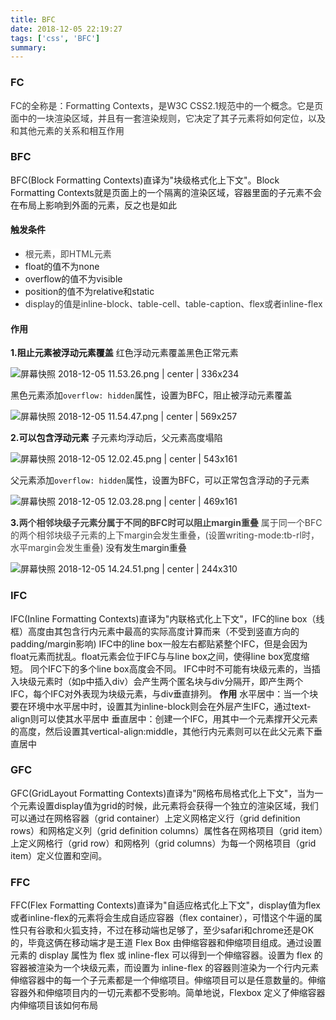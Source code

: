 ```yaml
---
title: BFC
date: 2018-12-05 22:19:27
tags: ['css', 'BFC']
summary:
---
```

### FC
<span data-type="color" style="color:rgb(47, 47, 47)"><span data-type="background" style="background-color:rgb(255, 255, 255)">FC的全称是：Formatting Contexts，是W3C CSS2.1规范中的一个概念。它是页面中的一块渲染区域，并且有一套渲染规则，它决定了其子元素将如何定位，以及和其他元素的关系和相互作用</span></span>

### BFC
BFC(Block Formatting Contexts)直译为"块级格式化上下文"。Block Formatting Contexts就是页面上的一个隔离的渲染区域，容器里面的子元素不会在布局上影响到外面的元素，反之也是如此
#### 触发条件
* <span data-type="color" style="color:rgb(68, 68, 68)"><span data-type="background" style="background-color:rgb(255, 255, 255)">根元素，即HTML元素</span></span>
* float的值不为none
* overflow的值不为visible
* position的值不为relative和static
* <span data-type="color" style="color:rgb(51, 51, 51)"><span data-type="background" style="background-color:rgb(255, 255, 255)">display的值是inline-block、table-cell、table-caption、flex或者inline-flex</span></span>
#### 作用
__1.阻止元素被浮动元素覆盖__
红色浮动元素覆盖黑色正常元素


![屏幕快照 2018-12-05 11.53.26.png | center | 336x234](https://cdn.nlark.com/yuque/0/2018/png/115449/1543982023023-5231f61a-60c7-411e-a21e-9f5cecc12608.png "")

黑色元素添加`overflow: hidden`属性，设置为BFC，阻止被浮动元素覆盖


![屏幕快照 2018-12-05 11.54.47.png | center | 569x257](https://cdn.nlark.com/yuque/0/2018/png/115449/1543982222429-2b016f36-6247-431e-aadf-08c58df3f7b2.png "")

__2.可以包含浮动元素__
子元素均浮动后，父元素高度塌陷


![屏幕快照 2018-12-05 12.02.45.png | center | 543x161](https://cdn.nlark.com/yuque/0/2018/png/115449/1543982587468-4a1c3378-514f-4a3b-b840-1b19cd63d757.png "")

父元素添加`overflow: hidden`属性，设置为BFC，可以正常包含浮动的子元素


![屏幕快照 2018-12-05 12.03.28.png | center | 469x161](https://cdn.nlark.com/yuque/0/2018/png/115449/1543982623177-570c8165-f367-42a5-b218-db3662a8d6da.png "")

<strong>3.</strong><span data-type="color" style="color:rgb(68, 68, 68)"><span data-type="background" style="background-color:rgb(255, 255, 255)"><strong>两个相邻块级子元素分属于不同的BFC时可以阻止margin重叠</strong></span></span>
<span data-type="color" style="color:rgb(68, 68, 68)"><span data-type="background" style="background-color:rgb(255, 255, 255)">属于同一个BFC的两个相邻块级子元素的上下margin会发生重叠，(设置writing-mode:tb-rl时，水平margin会发生重叠)</span></span>
没有发生margin重叠


![屏幕快照 2018-12-05 14.24.51.png | center | 244x310](https://cdn.nlark.com/yuque/0/2018/png/115449/1543991106820-7757d5fa-d62f-44f7-9962-3d6f54245357.png "")


### __IFC__
IFC(Inline Formatting Contexts)直译为"内联格式化上下文"，IFC的line box（线框）高度由其包含行内元素中最高的实际高度计算而来（不受到竖直方向的padding/margin影响)
IFC中的line box一般左右都贴紧整个IFC，但是会因为float元素而扰乱。float元素会位于IFC与与line box之间，使得line box宽度缩短。 同个IFC下的多个line box高度会不同。 IFC中时不可能有块级元素的，当插入块级元素时（如p中插入div）会产生两个匿名块与div分隔开，即产生两个IFC，每个IFC对外表现为块级元素，与div垂直排列。
__作用__
水平居中：当一个块要在环境中水平居中时，设置其为inline-block则会在外层产生IFC，通过text-align则可以使其水平居中
垂直居中：创建一个IFC，用其中一个元素撑开父元素的高度，然后设置其vertical-align:middle，其他行内元素则可以在此父元素下垂直居中

### GFC
GFC(GridLayout Formatting Contexts)直译为"网格布局格式化上下文"，当为一个元素设置display值为grid的时候，此元素将会获得一个独立的渲染区域，我们可以通过在网格容器（grid container）上定义网格定义行（grid definition rows）和网格定义列（grid definition columns）属性各在网格项目（grid item）上定义网格行（grid row）和网格列（grid columns）为每一个网格项目（grid item）定义位置和空间。

### FFC
FFC(Flex Formatting Contexts)直译为"自适应格式化上下文"，display值为flex或者inline-flex的元素将会生成自适应容器（flex container），可惜这个牛逼的属性只有谷歌和火狐支持，不过在移动端也足够了，至少safari和chrome还是OK的，毕竟这俩在移动端才是王道
Flex Box 由伸缩容器和伸缩项目组成。通过设置元素的 display 属性为 flex 或 inline-flex 可以得到一个伸缩容器。设置为 flex 的容器被渲染为一个块级元素，而设置为 inline-flex 的容器则渲染为一个行内元素
伸缩容器中的每一个子元素都是一个伸缩项目。伸缩项目可以是任意数量的。伸缩容器外和伸缩项目内的一切元素都不受影响。简单地说，Flexbox 定义了伸缩容器内伸缩项目该如何布局
